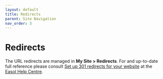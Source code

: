 ```yaml
---
layout: default
title: Redirects
parent: Site Navigation
nav_order: 3
---
```


# Redirects

The URL redirects are managed in **My Site > Redirects**. For and up-to-date full reference please consult [Set up 301 redirects for your website](https://support.easol.com/hc/en-gb/articles/4404999175953-Set-up-301-redirects-for-your-website) at the [Easol Help Centre](https://support.easol.com/hc/en-gb).